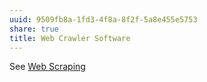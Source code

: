 ```yaml
---
uuid: 9509fb8a-1fd3-4f8a-8f2f-5a8e455e5753
share: true
title: Web Crawler Software
---
```

See [Web Scraping](/a4d5154b-6474-4bb6-8a82-ed04bfc722ab)